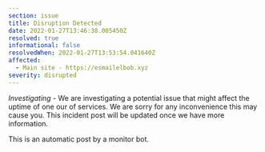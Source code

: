 ```yaml
---
section: issue
title: Disruption Detected
date: 2022-01-27T13:46:38.005450Z
resolved: true
informational: false
resolvedWhen: 2022-01-27T13:53:54.041640Z
affected:
  - Main site - https://esmailelbob.xyz
severity: disrupted
---
```

*Investigating* - We are investigating a potential issue that might affect the uptime of one our of services. We are sorry for any inconvenience this may cause you. This incident post will be updated once we have more information.

This is an automatic post by a monitor bot.
        